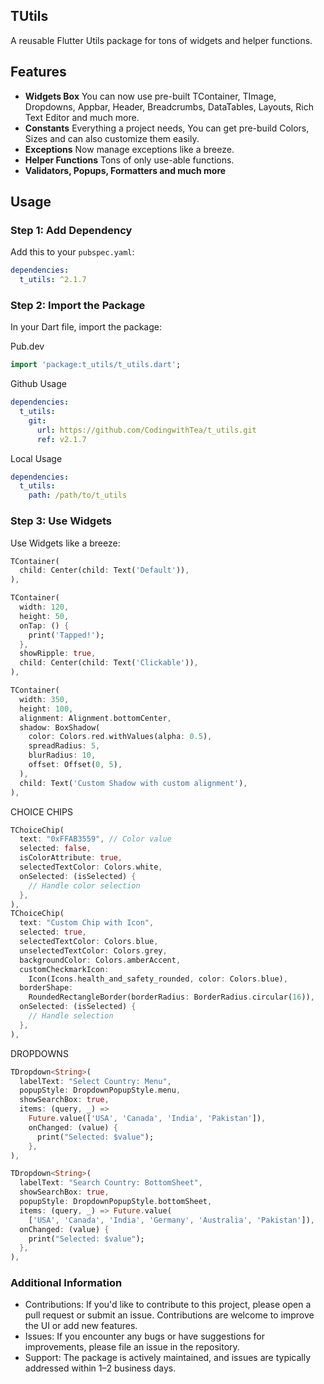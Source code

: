 ## TUtils

A reusable Flutter Utils package for tons of widgets and helper functions.

## Features

- **Widgets Box** You can now use pre-built TContainer, TImage, Dropdowns, Appbar, Header, Breadcrumbs, DataTables, Layouts, Rich Text Editor and much more.
- **Constants** Everything a project needs, You can get pre-build Colors, Sizes and can also customize them easily.
- **Exceptions** Now manage exceptions like a breeze.
- **Helper Functions** Tons of only use-able functions.
- **Validators, Popups, Formatters and much more**

## Usage

### Step 1: Add Dependency

Add this to your `pubspec.yaml`:

```yaml
dependencies:
  t_utils: ^2.1.7
```

### Step 2: Import the Package

In your Dart file, import the package:

Pub.dev

```dart
import 'package:t_utils/t_utils.dart';
```

Github Usage

```yaml
dependencies:
  t_utils:
    git:
      url: https://github.com/CodingwithTea/t_utils.git
      ref: v2.1.7
```

Local Usage

```yaml
dependencies:
  t_utils:
    path: /path/to/t_utils
```


### Step 3: Use Widgets
Use Widgets like a breeze:

```dart
TContainer(
  child: Center(child: Text('Default')),
),
```

```dart
TContainer(
  width: 120,
  height: 50,
  onTap: () {
    print('Tapped!');
  },
  showRipple: true,
  child: Center(child: Text('Clickable')),
),
```

```dart
TContainer(
  width: 350,
  height: 100,
  alignment: Alignment.bottomCenter,
  shadow: BoxShadow(
    color: Colors.red.withValues(alpha: 0.5),
    spreadRadius: 5,
    blurRadius: 10,
    offset: Offset(0, 5),
  ),
  child: Text('Custom Shadow with custom alignment'),
),
```

CHOICE CHIPS

```dart
TChoiceChip(
  text: "0xFFAB3559", // Color value
  selected: false,
  isColorAttribute: true,
  selectedTextColor: Colors.white,
  onSelected: (isSelected) {
    // Handle color selection
  },
),
TChoiceChip(
  text: "Custom Chip with Icon",
  selected: true,
  selectedTextColor: Colors.blue,
  unselectedTextColor: Colors.grey,
  backgroundColor: Colors.amberAccent,
  customCheckmarkIcon:
    Icon(Icons.health_and_safety_rounded, color: Colors.blue),
  borderShape:
    RoundedRectangleBorder(borderRadius: BorderRadius.circular(16)),
  onSelected: (isSelected) {
    // Handle selection
  },
),
```

DROPDOWNS
```dart
TDropdown<String>(
  labelText: "Select Country: Menu",
  popupStyle: DropdownPopupStyle.menu,
  showSearchBox: true,
  items: (query, _) =>
    Future.value(['USA', 'Canada', 'India', 'Pakistan']),
    onChanged: (value) {
      print("Selected: $value");
    },
),

TDropdown<String>(
  labelText: "Search Country: BottomSheet",
  showSearchBox: true,
  popupStyle: DropdownPopupStyle.bottomSheet,
  items: (query, _) => Future.value(
    ['USA', 'Canada', 'India', 'Germany', 'Australia', 'Pakistan']),
  onChanged: (value) {
    print("Selected: $value");
  },
),
```




### Additional Information

- Contributions: If you'd like to contribute to this project, please open a pull request or submit
  an issue. Contributions are welcome to improve the UI or add new features.
- Issues: If you encounter any bugs or have suggestions for improvements, please file an issue in
  the repository.
- Support: The package is actively maintained, and issues are typically addressed within 1–2
  business days.
